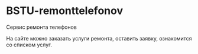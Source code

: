 # BSTU-remonttelefonov
Сервис ремонта телефонов

На сайте можно заказать услуги ремонта, оставить заявку, ознакомится со списком услуг.
